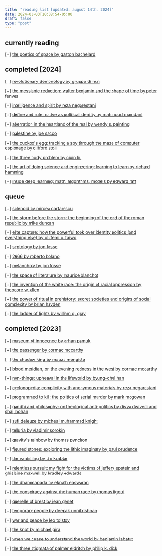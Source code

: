 ```yaml
---
title: "reading list [updated: august 14th, 2024]"
date: 2024-01-03T10:08:54-05:00
draft: false
type: "post"
---
```


## **currently reading**

[+]  [the poetics of space by gaston bachelard](https://www.goodreads.com/book/show/13269.The_Poetics_of_Space?from_search=true&from_srp=true&qid=Hgv4kPkwnh&rank=1)

## **completed [2024]**

[+] [revolutionary demonology by gruppo di nun](https://www.goodreads.com/book/show/57927485-revolutionary-demonology?from_search=true&from_srp=true&qid=z5ao8hXxVN&rank=1)

[+] [the messianic reduction: walter benjamin and the shape of time by peter fenves](https://www.goodreads.com/book/show/13269.The_Poetics_of_Space?from_search=true&from_srp=true&qid=Hgv4kPkwnh&rank=1)

[+] [intelligence and spirit by reza negarestani](https://www.goodreads.com/book/show/35218850-intelligence-and-spirit?from_search=true&from_srp=true&qid=nUITbVXOaM&rank=1)

[+] [define and rule: native as political identity by mahmood mamdani](https://www.goodreads.com/book/show/15861565-define-and-rule?from_search=true&from_srp=true&qid=8BBvUD3ujO&rank=1)

[+] [aberration in the heartland of the real by wendy s. painting](https://www.goodreads.com/en/book/show/23281022)

[+] [palestine by joe sacco](https://www.goodreads.com/book/show/769712.Palestine?from_search=true&from_srp=true&qid=tz8S3Ow0HM&rank=2)

[+] [the cuckoo's egg: tracking a spy through the maze of computer espionage by clifford stoll](https://www.goodreads.com/book/show/18154.The_Cuckoo_s_Egg)

[+] [the three body problem by cixin liu](https://www.goodreads.com/book/show/20518872-the-three-body-problem)

[+] [the art of doing science and engineering: learning to learn by richard hamming](https://www.goodreads.com/book/show/530415.The_Art_of_Doing_Science_and_Engineering?from_search=true&from_srp=true&qid=yPVd4Oc3lA&rank=1)

[+] [inside deep learning: math, algorithms, models by edward raff](https://www.goodreads.com/book/show/57553039-inside-deep-learning?from_search=true&from_srp=true&qid=4HjWLxAolm&rank=1)

## **queue**

[+] [solenoid by mircea cartarescu](https://www.goodreads.com/book/show/196842517-solenoid?from_search=true&from_srp=true&qid=phntqqLkD8&rank=2)

[+] [the storm before the storm: the beginning of the end of the roman republic by mike duncan](https://www.goodreads.com/book/show/34184069-the-storm-before-the-storm?from_search=true&from_srp=true&qid=wULe01SkY7&rank=1)

[+] [elite capture: how the powerful took over identity politics (and everything else) by olufemi o. taiwo](https://www.goodreads.com/book/show/59463840-elite-capture?from_search=true&from_srp=true&qid=xF4Y0YjDVt&rank=1)

[+] [septology by jon fosse](https://www.goodreads.com/book/show/60246552-septology?from_search=true&from_srp=true&qid=zzIEDrygX5&rank=2)

[+] [2666 by roberto bolano](https://www.goodreads.com/book/show/63032.2666?from_search=true&from_srp=true&qid=D9DlyAp34d&rank=1)

[+] [melancholy by jon fosse](https://www.goodreads.com/book/show/118449.Melancholy?from_search=true&from_srp=true&qid=7CwUWghR1R&rank=1)

[+] [the space of literature by maurice blanchot](https://www.goodreads.com/book/show/184882.The_Space_of_Literature?from_search=true&from_srp=true&qid=HoIOHVsDBV&rank=1)

[+] [the invention of the white race: the origin of racial oppression by theodore w. allen](https://www.goodreads.com/book/show/39948369-the-power-of-ritual-in-prehistory?ref=nav_sb_ss_4_19)

[+] [the power of ritual in prehistory: secret societies and origins of social complexity by brian hayden](https://www.goodreads.com/book/show/39948369-the-power-of-ritual-in-prehistory?ref=nav_sb_ss_4_19)

[+] [the ladder of lights by william g. gray](https://www.goodreads.com/book/show/1360219.The_Ladder_of_Lights?ref=nav_sb_ss_1_16)

## **completed [2023]**

[+] [museum of innocence by orhan pamuk](https://www.goodreads.com/book/show/6282753-the-museum-of-innocence?from_search=true&from_srp=true&qid=lrj8YyZN5L&rank=1)

[+] [the passenger by cormac mccarthy](https://www.goodreads.com/book/show/60526801-the-passenger)

[+] [the shadow king by maaza mengiste](https://www.goodreads.com/book/show/43726511-the-shadow-king?from_search=true&from_srp=true&qid=bRe7yr9s9m&rank=1)

[+] [blood meridian, or, the evening redness in the west by cormac mccarthy](https://www.goodreads.com/book/show/394535.Blood_Meridian_or_the_Evening_Redness_in_the_West?from_search=true&from_srp=true&qid=LLPTmHvA4l&rank=1)

[+] [non-things: upheaval in the lifeworld by byung-chul han](https://www.goodreads.com/book/show/59794522-non-things?from_search=true&from_srp=true&qid=a5Uq50ZNQ6&rank=1)

[+] [cyclonopedia: complicity with anonymous materials by reza negarestani](https://www.goodreads.com/book/show/4617457-cyclonopedia?from_search=true&from_srp=true&qid=UdKuEIm5Qj&rank=1)

[+] [programmed to kill: the politics of serial murder by mark mcgowan](https://www.goodreads.com/book/show/919537.Programmed_to_Kill?from_search=true&from_srp=true&qid=IYeH3eEpfu&rank=1)

[+] [gandhi and philosophy: on theological anti-politics by divya dwivedi and shaj mohan](https://www.goodreads.com/book/show/25732024-gandhi-and-philosophy?from_search=true&from_srp=true&qid=XCDEcguS5j&rank=2)

[+] [sufi deleuze by micheal muhammad knight](https://www.goodreads.com/book/show/60257620-sufi-deleuze?from_search=true&from_srp=true&qid=B7eX0QUEIY&rank=1)

[+] [telluria by vladimir sorokin](https://www.goodreads.com/book/show/58559133-telluria?from_search=true&from_srp=true&qid=LTVZLhI0gt&rank=1)

[+] [gravity's rainbow by thomas pynchon](https://www.goodreads.com/book/show/415.Gravity_s_Rainbow?from_search=true&from_srp=true&qid=T6UrSBNXql&rank=1)

[+] [figured stones: exploring the lithic imaginary by paul prudence](https://www.goodreads.com/book/show/91312119-figured-stones?from_search=true&from_srp=true&qid=CBTLwgAPef&rank=1)

[+] [the vanishing by tim krabbe](https://www.goodreads.com/book/show/133782677-the-vanishing-by-tim-krabb?from_search=true&from_srp=true&qid=rVxn3Ie9s1&rank=1)

[+] [relentless pursuit: my fight for the victims of jeffery epstein and ghislaine maxwell by bradley edwards](https://www.goodreads.com/book/show/50515912-relentless-pursuit?from_search=true&from_srp=true&qid=TFvnK9WgdD&rank=6)

[+] [the dhammapada by eknath easwaran](https://www.goodreads.com/book/show/45011102-the-dhammapada?from_search=true&from_srp=true&qid=tbC3cEU8Cy&rank=1)

[+] [the conspiracy against the human race by thomas ligotti](https://www.goodreads.com/book/show/8524528-the-conspiracy-against-the-human-race?from_search=true&from_srp=true&qid=eAj1Jqx0y0&rank=1)

[+] [querelle of brest by jean genet](https://www.goodreads.com/book/show/53007.Querelle_of_Brest?from_search=true&from_srp=true&qid=H6lkjR5rJs&rank=1)

[+] [temporary people by deepak unnikrishnan](https://www.goodreads.com/book/show/30753477-temporary-people?from_search=true&from_srp=true&qid=d7ESTcv97t&rank=2)

[+] [war and peace by leo tolstoy](https://www.goodreads.com/book/show/656.War_and_Peace?from_search=true&from_srp=true&qid=e5Cob3fAw0&rank=1)

[+] [the knot by michael gira](https://www.goodreads.com/book/show/61470388-the-knot?from_search=true&from_srp=true&qid=uiVUytb0hd&rank=1)

[+] [when we cease to understand the world by benjamin labatut](https://www.goodreads.com/book/show/62069739-when-we-cease-to-understand-the-world?from_search=true&from_srp=true&qid=FyqHyrly9B&rank=1)

[+] [the three stigmata of palmer eldritch by philip k. dick](https://www.goodreads.com/book/show/14185.The_Three_Stigmata_of_Palmer_Eldritch?from_search=true&from_srp=true&qid=KESIL3bSmK&rank=1)
